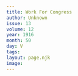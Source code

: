 ```yaml
---
title: Work For Congress
author: Unknown
issue: 13
volume: 12
year: 1916
month: 50
day: V
tags:
layout: page.njk
image:
---
```






